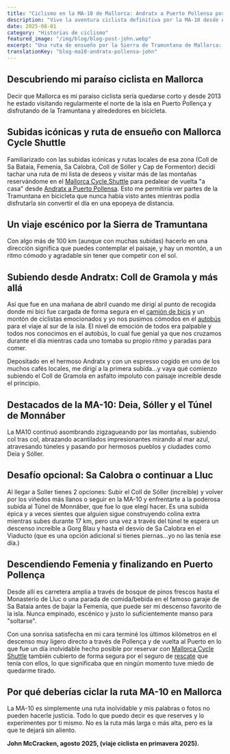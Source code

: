 ```yaml
---
title: "Ciclismo en la MA-10 de Mallorca: Andratx a Puerto Pollensa por John McCracken"
description: "Vive la aventura ciclista definitiva por la MA-10 desde Andratx a Puerto Pollensa a través de la impresionante Sierra de Tramuntana."
date: 2025-08-01
category: "Historias de ciclismo"
featured_image: "/img/blog/blog-post-john.webp"
excerpt: "Una ruta de ensueño por la Sierra de Tramuntana de Mallorca: subidas escénicas, acantilados impresionantes y bajadas inolvidables de Andratx a Puerto Pollensa."
translationKey: "blog-ma10-andratx-pollensa-john"
---
```


## Descubriendo mi paraíso ciclista en Mallorca

Decir que Mallorca es mi paraíso ciclista sería quedarse corto y desde 2013 he estado visitando regularmente el norte de la isla en Puerto Pollença y disfrutando de la Tramuntana y alrededores en bicicleta.

## Subidas icónicas y ruta de ensueño con Mallorca Cycle Shuttle

Familiarizado con las subidas icónicas y rutas locales de esa zona (Coll de Sa Bataia, Femenia, Sa Calobra, Coll de Sóller y Cap de Formentor) decidí tachar una ruta de mi lista de deseos y visitar más de las montañas reservándome en el <a href="https://mallorcacycleshuttle.company.site/products/Scheduled-Bike-Buses-c15728235" target="_blank">Mallorca Cycle Shuttle</a> para pedalear de vuelta "a casa" desde <a href="/es/shuttle-bici/guia-andratx-pollenca/" target="_blank">Andratx a Puerto Pollensa</a>. Esto me permitiría ver partes de la Tramuntana en bicicleta que nunca había visto antes mientras podía disfrutarla sin convertir el día en una epopeya de distancia.

## Un viaje escénico por la Sierra de Tramuntana

Con algo más de 100 km (aunque con muchas subidas) hacerlo en una dirección significa que puedes contemplar el paisaje, y hay un montón, a un ritmo cómodo y agradable sin tener que competir con el sol.

## Subiendo desde Andratx: Coll de Gramola y más allá

Así que fue en una mañana de abril cuando me dirigí al punto de recogida donde mi bici fue cargada de forma segura en el <a href="https://mallorcacycleshuttle.company.site/products/Scheduled-Bike-Buses-c15728235" target="_blank">camión de bicis</a> y un montón de ciclistas emocionados y yo nos pusimos cómodos en el <a href="https://mallorcacycleshuttle.company.site/products/Scheduled-Bike-Buses-c15728235" target="_blank">autobús</a> para el viaje al sur de la isla. El nivel de emoción de todos era palpable y todos nos conocimos en el autobús, lo cual fue genial ya que nos cruzamos durante el día mientras cada uno tomaba su propio ritmo y paradas para comer.

Depositado en el hermoso Andratx y con un espresso cogido en uno de los muchos cafés locales, me dirigí a la primera subida…y vaya qué comienzo subiendo el Coll de Gramola en asfalto impoluto con paisaje increíble desde el principio.

## Destacados de la MA-10: Deia, Sóller y el Túnel de Monnáber

La MA10 continuó asombrando zigzagueando por las montañas, subiendo col tras col, abrazando acantilados impresionantes mirando al mar azul, atravesando túneles y pasando por hermosos pueblos y ciudades como Deia y Sóller.

## Desafío opcional: Sa Calobra o continuar a Lluc

Al llegar a Soller tienes 2 opciones: Subir el Coll de Sóller (increíble) y volver por los viñedos más llanos o seguir en la MA-10 y enfrentarte a la poderosa subida al Túnel de Monnáber, que fue lo que elegí hacer. Es una subida épica y a veces sientes que alguien sigue construyendo colina extra mientras subes durante 17 km, pero una vez a través del túnel te espera un descenso increíble a Gorg Blau y hasta el desvío de Sa Calobra en el Viaducto (que es una opción adicional si tienes piernas…yo no las tenía ese día.)

## Descendiendo Femenia y finalizando en Puerto Pollença

Desde allí es carretera amplia a través de bosque de pinos frescos hasta el Monasterio de Lluc o una parada de comida/bebida en el famoso garaje de Sa Bataia antes de bajar la Femenia, que puede ser mi descenso favorito de la isla. Nunca empinado, escénico y justo lo suficientemente manso para "soltarse".

Con una sonrisa satisfecha en mi cara terminé los últimos kilómetros en el descenso muy ligero directo a través de Pollença y de vuelta al Puerto en lo que fue un día inolvidable hecho posible por reservar con <a href="https://mallorcacycleshuttle.company.site/products/Scheduled-Bike-Buses-c15728235" target="_blank">Mallorca Cycle Shuttle</a> también cubierto de forma segura por el seguro de <a href="https://mallorcacycleshuttle.company.site/products/Rescue-&-Recovery-c15728236" target="_blank">rescate</a> que tenía con ellos, lo que significaba que en ningún momento tuve miedo de quedarme tirado.

## Por qué deberías ciclar la ruta MA-10 en Mallorca

La MA-10 es simplemente una ruta inolvidable y mis palabras o fotos no pueden hacerle justicia. Todo lo que puedo decir es que reserves y lo experimentes por ti mismo. No es la ruta más larga o más alta, pero es la que te dejará sin aliento.

**John McCracken, agosto 2025, (viaje ciclista en primavera 2025).**
